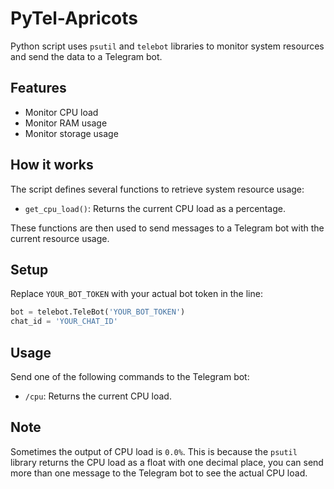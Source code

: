 # PyTel-Apricots

Python script uses  `psutil` and `telebot` libraries to monitor system resources and send the data to a Telegram bot.

## Features

- Monitor CPU load
- Monitor RAM usage
- Monitor storage usage

## How it works

The script defines several functions to retrieve system resource usage:

- `get_cpu_load()`: Returns the current CPU load as a percentage.

These functions are then used to send messages to a Telegram bot with the current resource usage.

## Setup

Replace `YOUR_BOT_TOKEN` with your actual bot token in the line:

```python
bot = telebot.TeleBot('YOUR_BOT_TOKEN')
chat_id = 'YOUR_CHAT_ID'
```

## Usage

Send one of the following commands to the Telegram bot:

- `/cpu`: Returns the current CPU load.

## Note

Sometimes the output of CPU load is `0.0%`. This is because the `psutil` library returns the CPU load as a float with one decimal place, you can send more than one message to the Telegram bot to see the actual CPU load.
